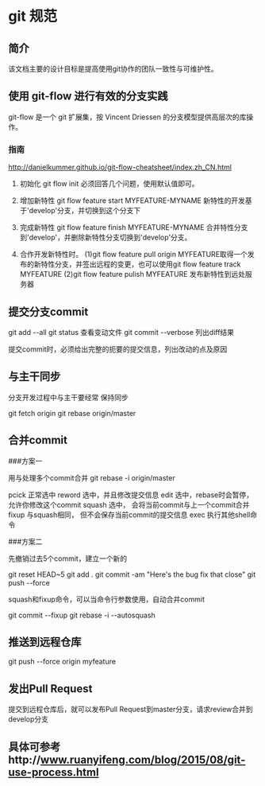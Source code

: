 # git 规范

## 简介

该文档主要的设计目标是提高使用git协作的团队一致性与可维护性。

## 使用 git-flow 进行有效的分支实践

git-flow 是一个 git 扩展集，按 Vincent Driessen 的分支模型提供高层次的库操作。

### 指南
http://danielkummer.github.io/git-flow-cheatsheet/index.zh_CN.html

1. 初始化 git flow init
   必须回答几个问题，使用默认值即可。

2. 增加新特性 git flow feature start MYFEATURE-MYNAME
   新特性的开发基于'develop'分支，并切换到这个分支下

3. 完成新特性 git flow feature finish MYFEATURE-MYNAME
   合并特性分支到'develop'，并删除新特性分支切换到'develop'分支。

4. 合作开发新特性时。
   (1)git flow feature pull origin MYFEATURE取得一个发布的新特性分支，并签出远程的变更，也可以使用git flow feature track MYFEATURE
   (2)git flow feature pulish MYFEATURE 发布新特性到远处服务器

## 提交分支commit

git add --all
git status  查看变动文件
git commit --verbose 列出diff结果

提交commit时，必须给出完整的扼要的提交信息，列出改动的点及原因

## 与主干同步

分支开发过程中与主干要经常 保持同步

git fetch origin
git rebase origin/master

## 合并commit

###方案一

用与处理多个commit合并
git rebase -i origin/master

pcick 正常选中
reword 选中，并且修改提交信息
edit 选中，rebase时会暂停，允许你修改这个commit
squash 选中， 会将当前commit与上一个commit合并
fixup 与squash相同， 但不会保存当前commit的提交信息
exec 执行其他shell命令

###方案二

先撤销过去5个commit，建立一个新的

git reset HEAD~5
git add .
git commit -am "Here's the bug fix that close"
git push --force

squash和fixup命令，可以当命令行参数使用，自动合并commit

git commit --fixup
git rebase -i --autosquash

## 推送到远程仓库

git push --force origin myfeature

## 发出Pull Request

提交到远程仓库后，就可以发布Pull Request到master分支，请求review合并到develop分支

## 具体可参考http://www.ruanyifeng.com/blog/2015/08/git-use-process.html
